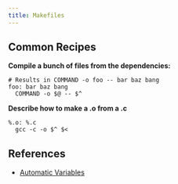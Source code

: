 ```yaml
---
title: Makefiles
---
```


## Common Recipes

**Compile a bunch of files from the dependencies:**

```make
# Results in COMMAND -o foo -- bar baz bang
foo: bar baz bang
  COMMAND -o $@ -- $^
```

**Describe how to make a .o from a .c**

```make
%.o: %.c
  gcc -c -o $^ $<
```

## References

* [Automatic Variables](https://www.gnu.org/software/make/manual/html_node/Automatic-Variables.html)
